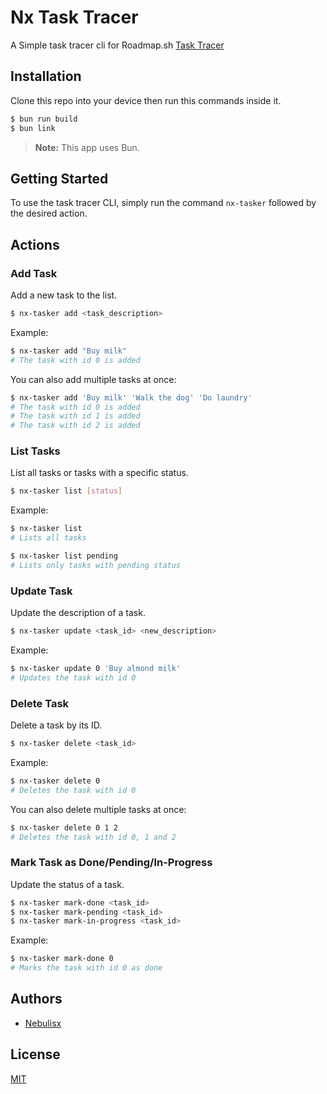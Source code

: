 
# Nx Task Tracer

A Simple task tracer cli for Roadmap.sh [Task Tracer](https://roadmap.sh/projects/task-tracker)

## Installation

Clone this repo into your device then run this commands inside it.

```bash
$ bun run build
$ bun link
```

> **Note:** This app uses Bun.

## Getting Started

To use the task tracer CLI, simply run the command `nx-tasker` followed by the desired action.

## Actions

### Add Task

Add a new task to the list.

```bash
$ nx-tasker add <task_description>
```

Example:

```bash
$ nx-tasker add "Buy milk"
# The task with id 0 is added
```

You can also add multiple tasks at once:

```bash
$ nx-tasker add 'Buy milk' 'Walk the dog' 'Do laundry'
# The task with id 0 is added
# The task with id 1 is added
# The task with id 2 is added
```

### List Tasks

List all tasks or tasks with a specific status.

```bash
$ nx-tasker list [status]
```

Example:

```bash
$ nx-tasker list
# Lists all tasks

$ nx-tasker list pending
# Lists only tasks with pending status
```

### Update Task

Update the description of a task.

```bash
$ nx-tasker update <task_id> <new_description>
```

Example:

```bash
$ nx-tasker update 0 'Buy almond milk'
# Updates the task with id 0
```

### Delete Task

Delete a task by its ID.

```bash
$ nx-tasker delete <task_id>
```

Example:

```bash
$ nx-tasker delete 0
# Deletes the task with id 0
```
You can also delete multiple tasks at once:

```bash
$ nx-tasker delete 0 1 2
# Deletes the task with id 0, 1 and 2
```

### Mark Task as Done/Pending/In-Progress

Update the status of a task.

```bash
$ nx-tasker mark-done <task_id>
$ nx-tasker mark-pending <task_id>
$ nx-tasker mark-in-progress <task_id>
```

Example:

```bash
$ nx-tasker mark-done 0
# Marks the task with id 0 as done
```

## Authors

- [Nebulisx](https://www.github.com/nebulisx)


## License

[MIT](https://github.com/nebulisx-roadmap/Task-Tracer/blob/main/LICENSE)

